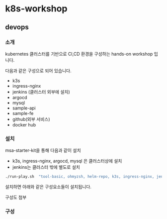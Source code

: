 # k8s-workshop


## devops

### 소개

kubernetes 클러스터를 기반으로 CI,CD 환경을 구성하는 hands-on workshop 입니다.

다음과 같은 구성으로 되어 있습니다.

- k3s
- ingress-nginx
- jenkins (클러스터 외부에 설치)
- argocd
- mysql
- sample-api
- sample-fe
- github(외부 서비스)
- docker hub

### 설치

msa-starter-kit을 통해 다음과 같이 설치

- k3s, ingress-nginx, argocd, mysql 은 클러스터상에 설치
- jenkins는 클러스터 밖에 별도로 설치


```bash
./run-play.sh  "tool-basic, ohmyzsh, helm-repo, k3s, ingress-nginx, jenkins, argocd, mysql"
```

설치하면 아래와 같은 구성요소들이 설치됩니다.


구성도 첨부


### 구성









